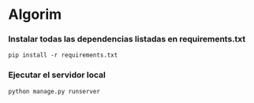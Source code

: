 # Algorim

### Instalar todas las dependencias listadas en requirements.txt

```
pip install -r requirements.txt
```

### Ejecutar el servidor local

```
python manage.py runserver
```

